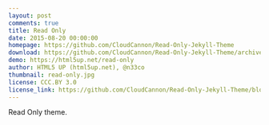 ```yaml
---
layout: post
comments: true
title: Read Only
date: 2015-08-20 00:00:00
homepage: https://github.com/CloudCannon/Read-Only-Jekyll-Theme
download: https://github.com/CloudCannon/Read-Only-Jekyll-Theme/archive/master.zip
demo: https://html5up.net/read-only
author: HTML5 UP (html5up.net), @n33co
thumbnail: read-only.jpg
license: CCC.BY 3.0
license_link: https://github.com/CloudCannon/Read-Only-Jekyll-Theme/blob/master/LICENSE.txt
---
```


Read Only theme.
